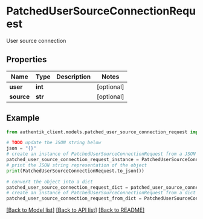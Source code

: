 # PatchedUserSourceConnectionRequest

User source connection

## Properties

Name | Type | Description | Notes
------------ | ------------- | ------------- | -------------
**user** | **int** |  | [optional] 
**source** | **str** |  | [optional] 

## Example

```python
from authentik_client.models.patched_user_source_connection_request import PatchedUserSourceConnectionRequest

# TODO update the JSON string below
json = "{}"
# create an instance of PatchedUserSourceConnectionRequest from a JSON string
patched_user_source_connection_request_instance = PatchedUserSourceConnectionRequest.from_json(json)
# print the JSON string representation of the object
print(PatchedUserSourceConnectionRequest.to_json())

# convert the object into a dict
patched_user_source_connection_request_dict = patched_user_source_connection_request_instance.to_dict()
# create an instance of PatchedUserSourceConnectionRequest from a dict
patched_user_source_connection_request_from_dict = PatchedUserSourceConnectionRequest.from_dict(patched_user_source_connection_request_dict)
```
[[Back to Model list]](../README.md#documentation-for-models) [[Back to API list]](../README.md#documentation-for-api-endpoints) [[Back to README]](../README.md)


